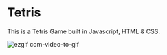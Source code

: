 # Tetris
This is a Tetris Game built in Javascript, HTML & CSS.



![ezgif com-video-to-gif](https://user-images.githubusercontent.com/31518443/63218411-3e532600-c128-11e9-9460-6109cee1de8a.gif)
